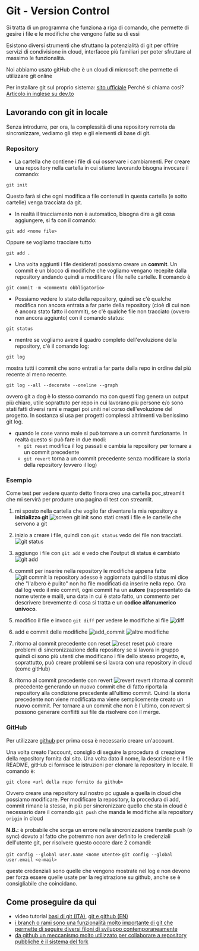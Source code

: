 # Git - Version Control

Si tratta di un programma che funziona a riga di comando, che permette di gesire i file e le modifiche che vengono fatte su di essi

Esistono diversi strumenti che sfruttano la potenzialità di git per offrire servizi di condivisione in cloud, interfacce più familiari per poter sfruttare al massimo le funzionalità.

Noi abbiamo usato gitHub che è un cloud di microsoft che permette di utilizzare git online

Per installare git sul proprio sistema: [sito ufficiale](https://git-scm.com/downloads)
Perché si chiama così? [Articolo in inglese su dev.to](https://dev.to/moeenmahmud/how-git-got-its-name-2g36)


## Lavorando con git in locale

Senza introdurre, per ora, la complessità di una repository remota da sincronizzare, vediamo gli step e gli elementi di base di git.

### Repository 

- La cartella che contiene i file di cui osservare i cambiamenti. Per creare una repository nella cartella in cui stiamo lavorando bisogna invocare il comando:

`git init`

Questo farà si che ogni modifica a file contenuti in questa cartella (e sotto cartelle) venga tracciata da git.

- In realtà il tracciamento non è automatico, bisogna dire a git cosa aggiungere, si fa con il comando:

`git add <nome file>`

Oppure se vogliamo tracciare tutto 

`git add . `


- Una volta aggiunti i file desiderati possiamo creare un **commit**. Un commit è un blocco di modifiche che vogliamo vengano recepite dalla repository andando quindi a modificare i file nelle cartelle. 
Il comando è 

`git commit -m <commento obbligatorio>`


- Possiamo vedere lo stato della repository, quindi se c'è qualche modifica non ancora entrata a far parte della repository (cioè di cui non è ancora stato fatto il commit), se c'è qualche file non tracciato (ovvero non ancora aggiunto) con il comando status:

`git status`

- mentre se vogliamo avere il quadro completo dell'evoluzione della repository, c'è il comando log:

`git log`

mostra tutti i commit che sono entrati a far parte della repo in ordine dal più recente al meno recente.

`git log --all --decorate --oneline --graph` 

ovvero git a dog è lo stesso comando ma con questi flag genera un output più chiaro, utile soprattuto per repo in cui lavorano più persone e/o sono stati fatti diversi rami e magari poi uniti nel corso dell'evoluzione del progetto. In sostanza si usa per progetti complessi altrimenti va benissimo git log.

- quando le cose vanno male si può tornare a un commit funzionante. In realtà questo si può fare in due modi:
  - `git reset` modifica il log passati e cambia la repository per tornare a un commit precedente 
  - `git revert` torna a un commit precedente senza modificare la storia della repository (ovvero il log)


### Esempio

Come test per vedere quanto detto finora creo una cartella poc_streamlit che mi servirà per produrre una pagina di test con streamlit.

1) mi sposto nella cartella che voglio far diventare la mia repository e **inizializzo git**
![screen git init](./git_basic_screen/git_init.png)
sono stati creati i file e le cartelle che servono a git 

2) inizio a creare i file, quindi con `git status` vedo dei file non tracciati.
![git status](./git_basic_screen/git_status.png)

3) aggiungo i file con `git add` e vedo che l'output di status è cambiato
![git add](./git_basic_screen/git_add.png)

4) commit per inserire nella repository le modifiche appena fatte
![git commit](./git_basic_screen/commit.png) la repository adesso è aggiornata quindi lo status mi dice che "l'albero è pulito" non ho file modificati da inserire nella repo. Ora dal log vedo il mio commit, ogni commit ha un **autore** (rappresentato da nome utente e mail), una data in cui è stato fatto, un commento per descrivere brevemente di cosa si tratta e un **codice alfanumerico univoco**.

5) modifico il file e invoco `git diff` per vedere le modifiche al file
![diff](./git_basic_screen/diff.png)
6) add e commit delle modifiche  ![add_commit](./git_basic_screen/add_commit.png) ![altre modifiche](./git_basic_screen/altre_modifiche.png)
7) ritorno al commit precedente con reset
![reset](./git_basic_screen/reset.png) reset può creare problemi di sincronizzazione della repository se si lavora in gruppo quindi ci sono più utenti che modificano i file dello stesso progetto, e, soprattutto, può creare problemi se si lavora con una repository in cloud (come gitHub)
8) ritorno al commit precedente con revert
![revert](./git_basic_screen/revert.png) revert ritorna al commit precedente generando un nuovo commit che di fatto riporta la repository alla condizione precedente all'ultimo commit. Quindi la storia precedente non viene modificata ma viene semplicemente creato un nuovo commit. Per tornare a un commit che non è l'ultimo, con revert si possono generare conflitti sui file da risolvere con il merge.

### GitHub

Per utilizzare [github](https://github.com/) per prima cosa è necessario creare un'account.

Una volta creato l'account, consiglio di seguire la procedura di creazione della repository fornita dal sito. Una volta dato il nome, la descrizione e il file README, gitHub ci fornisce le istruzioni per clonare la repository in locale.
Il comando è:

`git clone <url della repo fornito da github>`

Ovvero creare una repository sul nostro pc uguale a quella in cloud che possiamo modificare. Per modificare la repository, la procedura di add, commit rimane la stessa, in più per sincronizzare quello che sta in cloud è necessario dare il comando `git push` che manda le modifiche alla repository `origin` in cloud

**N.B.:** è probabile che sorga un errore nella sincronizzazione tramite push (o sync) dovuto al fatto che potremmo non aver definito le credenziali dell'utente git, per risolvere questo occore dare 2 comandi: 


`git config --global user.name <nome utente>`
`git config --global user.email <e-mail>`

queste credenziali sono quelle che vengono mostrate nel log e non devono per forza essere quelle usate per la registrazione su github, anche se è consigliabile che coincidano.

## Come proseguire da qui

- video tutorial [basi di git (ITA)](https://youtu.be/wPAE9-DdMtI?si=fk8wGsnORmoaLRiL), [git e github (EN)](https://youtu.be/RGOj5yH7evk?si=mIG705TuA5p1iX04)
- [i branch o rami sono una funzionalità molto importante di git che permette di seguire diversi filoni di sviluppo contemporaneamente](https://www.freecodecamp.org/news/git-branching-commands-explained/)
- [da github un meccanismo molto utilizzato per collaborare a repository pubbliche è il sistema del fork ](https://www.freecodecamp.org/news/git-and-github-workflow-for-open-source/)
